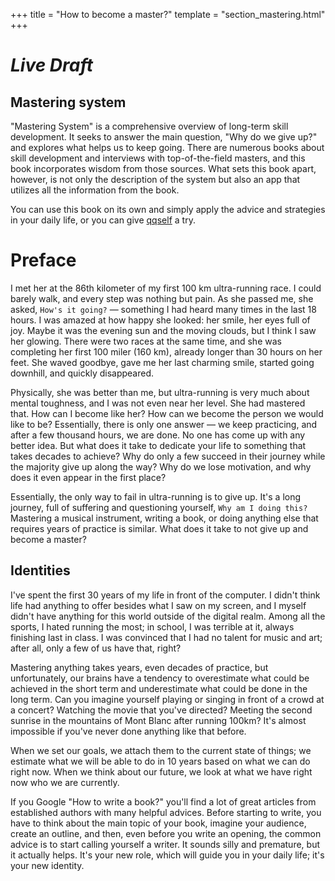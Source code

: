 +++
title = "How to become a master?"
template = "section_mastering.html"
+++

# <i>Live Draft</i>

## Mastering system

"Mastering System" is a comprehensive overview of long-term skill development. It seeks to answer the main question, "Why do we give up?" and explores what helps us to keep going. There are numerous books about skill development and interviews with top-of-the-field masters, and this book incorporates wisdom from those sources. What sets this book apart, however, is not only the description of the system but also an app that utilizes all the information from the book.

You can use this book on its own and simply apply the advice and strategies in your daily life, or you can give [qqself](https://www.qqself.com/) a try.

# Preface

I met her at the 86th kilometer of my first 100 km ultra-running race. I could barely walk, and every step was nothing but pain. As she passed me, she asked, `How's it going?` — something I had heard many times in the last 18 hours. I was amazed at how happy she looked: her smile, her eyes full of joy. Maybe it was the evening sun and the moving clouds, but I think I saw her glowing. There were two races at the same time, and she was completing her first 100 miler (160 km), already longer than 30 hours on her feet. She waved goodbye, gave me her last charming smile, started going downhill, and quickly disappeared.

Physically, she was better than me, but ultra-running is very much about mental toughness, and I was not even near her level. She had mastered that. How can I become like her? How can we become the person we would like to be? Essentially, there is only one answer — we keep practicing, and after a few thousand hours, we are done. No one has come up with any better idea. But what does it take to dedicate your life to something that takes decades to achieve? Why do only a few succeed in their journey while the majority give up along the way? Why do we lose motivation, and why does it even appear in the first place?

Essentially, the only way to fail in ultra-running is to give up. It's a long journey, full of suffering and questioning yourself, `Why am I doing this?` Mastering a musical instrument, writing a book, or doing anything else that requires years of practice is similar. What does it take to not give up and become a master?

## Identities

I've spent the first 30 years of my life in front of the computer. I didn't think life had anything to offer besides what I saw on my screen, and I myself didn't have anything for this world outside of the digital realm. Among all the sports, I hated running the most; in school, I was terrible at it, always finishing last in class. I was convinced that I had no talent for music and art; after all, only a few of us have that, right?

Mastering anything takes years, even decades of practice, but unfortunately, our brains have a tendency to overestimate what could be achieved in the short term and underestimate what could be done in the long term. Can you imagine yourself playing or singing in front of a crowd at a concert? Watching the movie that you've directed? Meeting the second sunrise in the mountains of Mont Blanc after running 100km? It's almost impossible if you've never done anything like that before. 

When we set our goals, we attach them to the current state of things; we estimate what we will be able to do in 10 years based on what we can do right now. When we think about our future, we look at what we have right now who we are currently.

If you Google "How to write a book?" you'll find a lot of great articles from established authors with many helpful advices. Before starting to write, you have to think about the main topic of your book, imagine your audience, create an outline, and then, even before you write an opening, the common advice is to start calling yourself a writer. It sounds silly and premature, but it actually helps. It's your new role, which will guide you in your daily life; it's your new identity.












